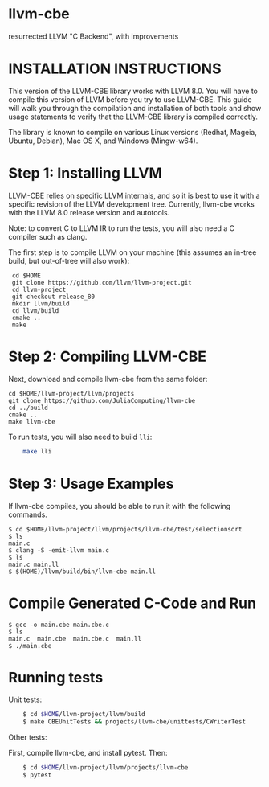 llvm-cbe
========

resurrected LLVM "C Backend", with improvements


INSTALLATION INSTRUCTIONS
=========================

This version of the LLVM-CBE library works with LLVM 8.0. You will have
to compile this version of LLVM before you try to use LLVM-CBE. This
guide will walk you through the compilation and installation of both
tools and show usage statements to verify that the LLVM-CBE library is
compiled correctly.

The library is known to compile on various Linux versions (Redhat,
Mageia, Ubuntu, Debian), Mac OS X, and Windows (Mingw-w64).

Step 1: Installing LLVM
=======================

LLVM-CBE relies on specific LLVM internals, and so it is best to use
it with a specific revision of the LLVM development tree. Currently,
llvm-cbe works with the LLVM 8.0 release version and autotools.

Note: to convert C to LLVM IR to run the tests, you will also need a C compiler such as clang.

The first step is to compile LLVM on your machine
(this assumes an in-tree build, but out-of-tree will also work):

     cd $HOME
     git clone https://github.com/llvm/llvm-project.git
     cd llvm-project
     git checkout release_80
     mkdir llvm/build
     cd llvm/build
     cmake ..
     make

Step 2: Compiling LLVM-CBE
==========================

Next, download and compile llvm-cbe from the same folder:

    cd $HOME/llvm-project/llvm/projects
    git clone https://github.com/JuliaComputing/llvm-cbe
    cd ../build
    cmake ..
    make llvm-cbe

To run tests, you will also need to build `lli`:

```sh
    make lli
```

Step 3: Usage Examples
======================

If llvm-cbe compiles, you should be able to run it with the following commands.
```
$ cd $HOME/llvm-project/llvm/projects/llvm-cbe/test/selectionsort
$ ls
main.c
$ clang -S -emit-llvm main.c
$ ls
main.c main.ll
$ $(HOME)/llvm/build/bin/llvm-cbe main.ll
```

Compile Generated C-Code and Run
================================

```
$ gcc -o main.cbe main.cbe.c
$ ls
main.c  main.cbe  main.cbe.c  main.ll
$ ./main.cbe
```

Running tests
==================

Unit tests:

```sh
    $ cd $HOME/llvm-project/llvm/build
    $ make CBEUnitTests && projects/llvm-cbe/unittests/CWriterTest
```

Other tests:

First, compile llvm-cbe, and install pytest. Then:

```sh
    $ cd $HOME/llvm-project/llvm/projects/llvm-cbe
    $ pytest
```
